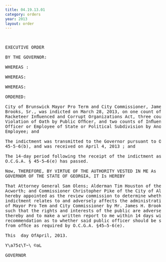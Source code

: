 ```yaml
---
title: 04.19.13.01
category: orders
year: 2013
layout: order
---
```


<pre> 

EXECUTIVE ORDER

BY THE GOVERNOR:

WHEREAS :

WHEREAS:

WHEREAS:

ORDERED:

City of Brunswick Mayor Pro Term and City Commissioner, James H.
Brooks, Sr., was indicted on March 28, 2013, on one count of Violation of
Racketeer Inﬂuenced and Corrupt Organizations Act, three counts of
Violation of Oath by Public Ofﬁcer, and two counts of Inﬂuencing of
Officer or Employee of State or Political Subdivision by Another Ofﬁcer or
Employee; and

The indictment was transmitted to the Governor pursuant to O.C.G.A. §
45-5-6(b), and was received on April 4, 2013 ; and

The 14-day period following the receipt of the indictment as prescribed by
O.C.G.A. § 45-5—6(e) has passed.

Now, THEREFORE, BY VIRTUE OF THE AUTHORITY VESTED IN ME As
GOVERNOR OF THE STATE OF GEORGIA, IT Is HEREBY

That Attorney General Sam Olens; Alderman Tim Houston of the City of
Acworth; and Commissioner Christopher Pike of the City of Albany; are
hereby appointed as the review commission to determine whether the
indictment relates to and adversely affects the administration of the office
of Mayor Pro Tem and City Commissioner by Mr. James H. Brooks, Sr.
such that the rights and interests of the public are adversely affected
thereby and to make a written report to me within 14 days with a
recommendation as to whether said public officer should be suspended
from ofﬁce as required by O.C.G.A. §45—5-6(e).

This  day OfApril, 2013.

Y\a75¢\T~\ ©aL

GOVERNOR

</pre>
